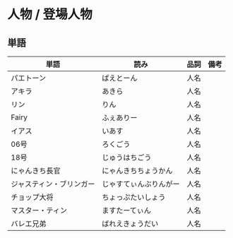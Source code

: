 # 人物 / 登場人物

## 単語

|単語|読み|品詞|備考|
|---|---|---|---|
|パエトーン|ぱえとーん|人名||
|アキラ|あきら|人名||
|リン|りん|人名||
|Fairy|ふぇありー|人名||
|イアス|いあす|人名||
|06号|ろくごう|人名||
|18号|じゅうはちごう|人名||
|にゃんきち長官|にゃんきちちょうかん|人名||
|ジャスティン・ブリンガー|じゃすてぃんぶりんがー|人名||
|チョップ大将|ちょっぷたいしょう|人名||
|マスター・ティン|ますたーてぃん|人名||
|バレエ兄弟|ばれえきょうだい|人名||